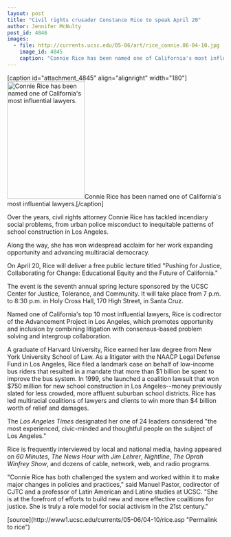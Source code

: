 ```yaml
---
layout: post
title: "Civil rights crusader Constance Rice to speak April 20"
author: Jennifer McNulty
post_id: 4846
images:
  - file: http://currents.ucsc.edu/05-06/art/rice_connie.06-04-10.jpg
    image_id: 4845
    caption: "Connie Rice has been named one of California's most influential lawyers."
---
```


[caption id="attachment_4845" align="alignright" width="180"]<a href="http://localhost/mysite/wp-content/uploads/2006/04/rice_connie.06-04-10.jpg"><img class="size-full wp-image-4845" src="http://localhost/mysite/wp-content/uploads/2006/04/rice_connie.06-04-10.jpg" alt="Connie Rice has been named one of California's most influential lawyers." width="180" height="273" /></a>Connie Rice has been named one of California's most influential lawyers.[/caption]
<a name="content" id="content"></a>
<p>
  Over the years, civil rights attorney Connie Rice has tackled incendiary social problems, from urban police misconduct to inequitable patterns of school construction in Los Angeles.
</p>
<p>
  Along the way, she has won widespread acclaim for her work expanding opportunity and advancing multiracial democracy.
</p>
<p>
  On April 20, Rice will deliver a free public lecture titled "Pushing for Justice, Collaborating for Change: Educational Equity and the Future of California."
</p>
<p>
  The event is the seventh annual spring lecture sponsored by the UCSC Center for Justice, Tolerance, and Community. It will take place from 7 p.m. to 8:30 p.m. in Holy Cross Hall, 170 High Street, in Santa Cruz.
</p>
<p>
  Named one of California's top 10 most influential lawyers, Rice is codirector of the Advancement Project in Los Angeles, which promotes opportunity and inclusion by combining litigation with consensus-based problem solving and intergroup collaboration.
</p>
<p>
  A graduate of Harvard University, Rice earned her law degree from New York University School of Law. As a litigator with the NAACP Legal Defense Fund in Los Angeles, Rice filed a landmark case on behalf of low-income bus riders that resulted in a mandate that more than $1 billion be spent to improve the bus system. In 1999, she launched a coalition lawsuit that won $750 million for new school construction in Los Angeles--money previously slated for less crowded, more affluent suburban school districts. Rice has led multiracial coalitions of lawyers and clients to win more than $4 billion worth of relief and damages.
</p>
<p>
  The <i>Los Angeles Times</i> designated her one of 24 leaders considered "the most experienced, civic-minded and thoughtful people on the subject of Los Angeles."
</p>
<p>
  Rice is frequently interviewed by local and national media, having appeared on <i>60 Minutes</i>, <i>The News Hour with Jim Lehrer</i>, <i>Nightline</i>, <i>The Oprah Winfrey Show</i>, and dozens of cable, network, web, and radio programs.
</p>
<p>
  "Connie Rice has both challenged the system and worked within it to make major changes in policies and practices," said Manuel Pastor, codirector of CJTC and a professor of Latin American and Latino studies at UCSC. "She is at the forefront of efforts to build new and more effective coalitions for justice. She is truly a role model for social activism in the 21st century."
</p>
<form>
  <input name="t1" size="-1" type="hidden">
</form>




</p>
[source](http://www1.ucsc.edu/currents/05-06/04-10/rice.asp "Permalink to rice")
